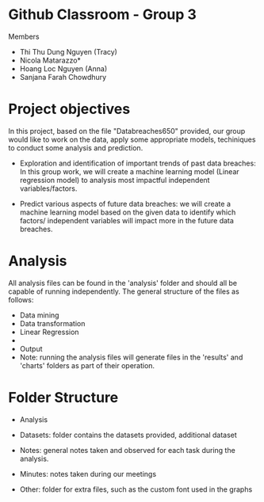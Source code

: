 # Github Classroom - Group 3 

Members

- Thi Thu Dung Nguyen (Tracy)
- Nicola Matarazzo*
- Hoang Loc Nguyen (Anna)
- Sanjana Farah Chowdhury


# Project objectives

In this project, based on the file "Databreaches650" provided, our group would like to work on the data, apply some appropriate models, techiniques to conduct some analysis and prediction.

- Exploration and identification of important trends of past data breaches: In this group work, we will create a machine learning model (Linear regression model) to analysis most impactful independent variables/factors. 

- Predict various aspects of future data breaches: we will create a machine learning model based on the given data to identify which factors/ independent variables will impact more in the future data breaches.

# Analysis 
All analysis files can be found in the 'analysis' folder and should all be capable of running independently. The general structure of the files as follows: 
- Data mining
- Data transformation
- Linear Regression
- 
- Output
- Note: running the analysis files will generate files in the 'results' and 'charts' folders as part of their operation.

# Folder Structure

- Analysis

- Datasets: folder contains the datasets provided, additional dataset

- Notes: general notes taken and observed for each task during the analysis.

- Minutes: notes taken during our meetings

- Other: folder for extra files, such as the custom font used in the graphs
